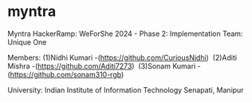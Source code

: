 # myntra
Myntra HackerRamp: WeForShe 2024 - Phase 2: Implementation
Team: Unique One

Members:
(1)Nidhi Kumari -(https://github.com/CuriousNidhi) 
(2)Aditi Mishra -(https://github.com/Aditi7273) 
(3)Sonam Kumari -(https://github.com/sonam310-rgb)

University: Indian Institute of Information Technology Senapati, Manipur

